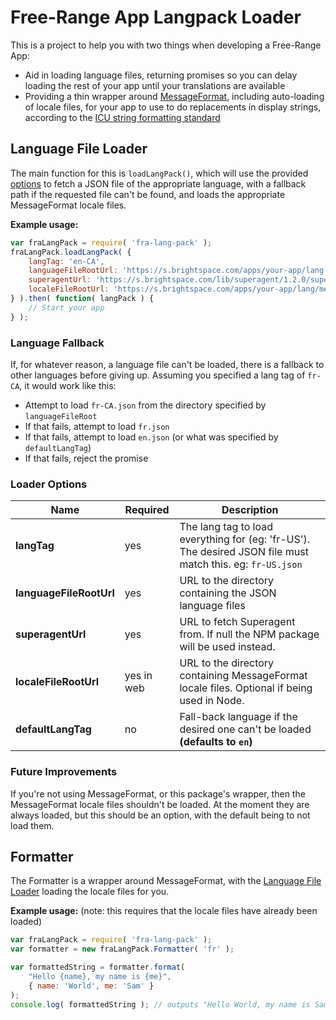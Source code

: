 # Free-Range App Langpack Loader

This is a project to help you with two things when developing a Free-Range App:

- Aid in loading language files, returning promises so you can delay loading the rest of your app
  until your translations are available
- Providing a thin wrapper around [MessageFormat][messageFormat], including auto-loading of locale
  files, for your app to use to do replacements in display strings, according to the
  [ICU string formatting standard][icu]

## Language File Loader

The main function for this is `loadLangPack()`, which will use the provided
[options](#loader-options) to fetch a JSON file of the appropriate language, with a fallback path
if the requested file can't be found, and loads the appropriate MessageFormat locale files.

**Example usage:**

```JavaScript
var fraLangPack = require( 'fra-lang-pack' );
fraLangPack.loadLangPack( {
    langTag: 'en-CA',
    languageFileRootUrl: 'https://s.brightspace.com/apps/your-app/lang',
    superagentUrl: 'https://s.brightspace.com/lib/superagent/1.2.0/superagent.js',
    localeFileRootUrl: 'https://s.brightspace.com/apps/your-app/lang/mesageformat-locales',
} ).then( function( langPack ) {
    // Start your app
} );
```

### Language Fallback

If, for whatever reason, a language file can't be loaded, there is a fallback to other languages
before giving up. Assuming you specified a lang tag of `fr-CA`, it would work like this:

- Attempt to load `fr-CA.json` from the directory specified by `languageFileRoot`
- If that fails, attempt to load `fr.json`
- If that fails, attempt to load `en.json` (or what was specified by `defaultLangTag`)
- If that fails, reject the promise

### Loader Options

| Name                    | Required   | Description                                                                                                |
|-------------------------|------------|------------------------------------------------------------------------------------------------------------|
| **langTag**             | yes        | The lang tag to load everything for (eg: 'fr-US'). The desired JSON file must match this. eg: `fr-US.json` |
| **languageFileRootUrl** | yes        | URL to the directory containing the JSON language files                                                    |
| **superagentUrl**       | yes        | URL to fetch Superagent from. If null the NPM package will be used instead.                                |
| **localeFileRootUrl**   | yes in web | URL to the directory containing MessageFormat locale files. Optional if being used in Node.                |
| **defaultLangTag**      | no         | Fall-back language if the desired one can't be loaded **(defaults to `en`)**                               |

### Future Improvements

If you're not using MessageFormat, or this package's wrapper, then the MessageFormat locale files
shouldn't be loaded. At the moment they are always loaded, but this should be an option, with the
default being to not load them.

## Formatter

The Formatter is a wrapper around MessageFormat, with the [Language File Loader](#language-file-loader)
loading the locale files for you.

**Example usage:**
(note: this requires that the locale files have already been loaded)
 
```JavaScript
var fraLangPack = require( 'fra-lang-pack' );
var formatter = new fraLangPack.Formatter( 'fr' );

var formattedString = formatter.format(
    "Hello {name}, my name is {me}",
    { name: 'World', me: 'Sam' }
);
console.log( formattedString ); // outputs "Hello World, my name is Sam"
```

<!-- Links to external resources -->
[messageFormat]: https://www.npmjs.com/package/messageformat
[icu]: http://userguide.icu-project.org/formatparse/messages
